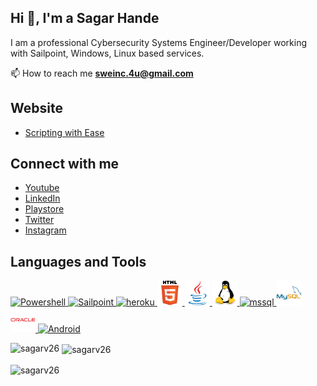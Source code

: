 ## Hi 👋, I'm a Sagar Hande
 I am a professional Cybersecurity Systems Engineer/Developer working with Sailpoint, Windows, Linux based services.

📫 How to reach me **sweinc.4u@gmail.com**


## Website
- [Scripting with Ease](https://scriptingwithease.web.app)

## Connect with me
- [Youtube](https://www.youtube.com/@scriptingwithease)
- [LinkedIn](linkedin.com/in/sagar-hande-47416a86)
- [Playstore](https://play.google.com/store/apps/developer?id=Sagar+V+Hande&hl=en)
- [Twitter](x.com/EaseScript35566)
- [Instagram]([linkedin.com/in/sagar-hande-47416a86](https://www.instagram.com/scripting_with_ease/profilecard/?igsh=MXd0aGJpOTdpcjY4ag%3D%3D))

## Languages and Tools
<p align="left"> <a href="https://learn.microsoft.com/en-us/powershell/" target="_blank" rel="noreferrer"> <img src="https://upload.wikimedia.org/wikipedia/commons/thumb/a/af/PowerShell_Core_6.0_icon.png/250px-PowerShell_Core_6.0_icon.png" alt="Powershell" width="40" height="40"/> </a> <a href="https://www.sailpoint.com/" target="_blank" rel="noreferrer"> <img src="https://www.sailpoint.com/images/SailPoint-logo-cropped.svg" alt="Sailpoint" width="40" height="40"/> </a> <a href="https://heroku.com" target="_blank" rel="noreferrer"> <img src="https://www.vectorlogo.zone/logos/heroku/heroku-icon.svg" alt="heroku" width="40" height="40"/> </a> <a href="https://www.w3.org/html/" target="_blank" rel="noreferrer"> <img src="https://raw.githubusercontent.com/devicons/devicon/master/icons/html5/html5-original-wordmark.svg" alt="html5" width="40" height="40"/> </a><a href="https://www.java.com" target="_blank" rel="noreferrer"> <img src="https://raw.githubusercontent.com/devicons/devicon/master/icons/java/java-original.svg" alt="java" width="40" height="40"/> </a><a href="https://www.linux.org/" target="_blank" rel="noreferrer"> <img src="https://raw.githubusercontent.com/devicons/devicon/master/icons/linux/linux-original.svg" alt="linux" width="40" height="40"/> </a> <a href="https://www.microsoft.com/en-us/sql-server" target="_blank" rel="noreferrer"> <img src="https://www.svgrepo.com/show/303229/microsoft-sql-server-logo.svg" alt="mssql" width="40" height="40"/> </a><a href="https://www.mysql.com/" target="_blank" rel="noreferrer"> <img src="https://raw.githubusercontent.com/devicons/devicon/master/icons/mysql/mysql-original-wordmark.svg" alt="mysql" width="40" height="40"/> </a><a href="https://www.oracle.com/" target="_blank" rel="noreferrer"> <img src="https://raw.githubusercontent.com/devicons/devicon/master/icons/oracle/oracle-original.svg" alt="oracle" width="40" height="40"/> </a>
<a href="hhttps://developer.android.com/studio" target="_blank" rel="noreferrer"> <img src="https://developer.android.com/static/images/logos/android.svg" alt="Android" width="40" height="40"/> </a> 
 </p>

<p><img align="left" src="https://github-readme-stats.vercel.app/api/top-langs?username=sagarv26&show_icons=true&locale=en&layout=compact" alt="sagarv26" /></p>

<p>&nbsp;<img align="center" src="https://github-readme-stats.vercel.app/api?username=sagarv26&show_icons=true&locale=en" alt="sagarv26" /></p>

<p><img align="center" src="https://github-readme-streak-stats.herokuapp.com/?user=sagarv26&" alt="sagarv26" /></p>
